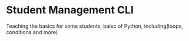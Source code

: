 # Student Management CLI
Teaching the basics for some students, baisc of Python, including(loops, conditions and more)

